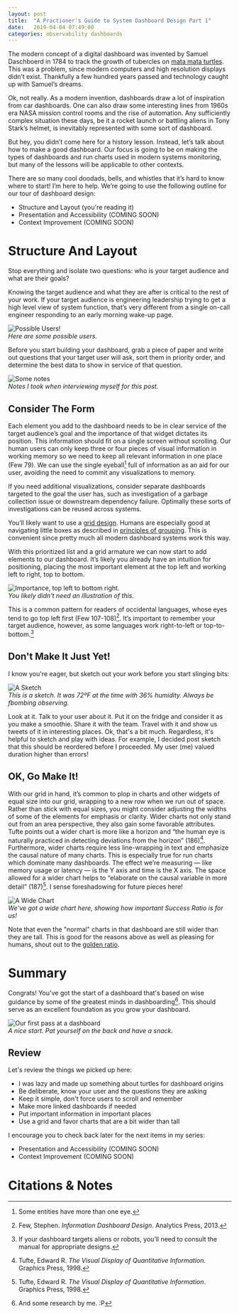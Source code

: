 ```yaml
---
layout: post
title:  "A Practioner's Guide to System Dashboard Design Part 1"
date:   2019-04-04 07:49:00
categories: observability dashboards
---
```


The modern concept of a digital dashboard was invented by Samuel Daschboerd in 1784 to track the growth of tubercles on [mata mata turtles](https://en.wikipedia.org/wiki/Mata_mata). This was a problem, since modern computers and high resolution displays didn’t exist. Thankfully a few hundred years passed and technology caught up with Samuel’s dreams.

Ok, not really. As a modern invention, dashboards draw a lot of inspiration from car dashboards. One can also draw some interesting lines from 1960s era NASA mission control rooms and the rise of automation. Any sufficiently complex situation these days, be it a rocket launch or battling aliens in Tony Stark’s helmet, is inevitably represented with some sort of dashboard.

But hey, you didn’t come here for a history lesson. Instead, let’s talk about how to make a good dashboard. Our focus is going to be on making the types of dashboards and run charts used in modern systems monitoring, but many of the lessons will be applicable to other contexts.

There are so many cool doodads, bells, and whistles that it’s hard to know where to start! I’m here to help. We’re going to use the following outline for our tour of dashboard design:

* Structure and Layout (you're reading it)
* Presentation and Accessibility (COMING SOON)
* Context Improvement (COMING SOON)

# Structure And Layout
Stop everything and isolate two questions: who is your target audience and what are their goals?

Knowing the target audience and what they are after is critical to the rest of your work. If your target audience is engineering leadership trying to get a high level view of system function, that’s very different from a single on-call engineer responding to an early morning wake-up page.

![Possible Users!](/assets/images/dash-users.png)
<br>_Here are some possible users._

Before you start building your dashboard, grab a piece of paper and write out questions that your target user will ask, sort them in priority order, and determine the best data to show in service of that question.

![Some notes](/assets/images/dash-notes.jpg)
<br>_Notes I took when interviewing myself for this post._

## Consider The Form

Each element you add to the dashboard needs to be in clear service of the target audience’s goal and the importance of that widget dictates its position. This information should fit on a single screen without scrolling. Our human users can only keep three or four pieces of visual information in working memory so we need to keep all relevant information in one place (Few 79). We can use the single eyeball[^3] full of information as an aid for our user, avoiding the need to commit any visualizations to memory.

If you need additional visualizations, consider separate dashboards targeted to the goal the user has, such as investigation of a garbage collection issue or downstream dependency failure. Optimally these sorts of investigations can be reused across systems.

You’ll likely want to use a [grid design](https://en.wikipedia.org/wiki/Grid_(graphic_design)). Humans are especially good at navigating little boxes as described in [principles of grouping](https://en.wikipedia.org/wiki/Principles_of_grouping). This is convenient since pretty much all modern dashboard systems work this way.

With this prioritized list and a grid armature we can now start to add elements to our dashboard. It’s likely you already have an intuition for positioning, placing the most important element at the top left and working left to right, top to bottom.

![Importance, top left to bottom right.](/assets/images/dash-importance.png)
<br>_You likely didn't need an illustration of this._

This is a common pattern for readers of occidental languages, whose eyes tend to go top left first (Few 107-108)[^1]. It’s important to remember your target audience, however, as some languages work right-to-left or top-to-bottom.[^2]

## Don't Make It Just Yet!
I know you're eager, but sketch out your work before you start slinging bits:

![A Sketch](/assets/images/dash-sketch.jpg)
<br>_This is a sketch. It was 72ºF at the time with 36% humidity. Always be fbombing observing._

Look at it. Talk to your user about it. Put it on the fridge and consider it as you make a smoothie. Share it with the team. Travel with it and show us tweets of it in interesting places. Ok, that's a bit much. Regardless, it's helpful to sketch and play with ideas. For example, I decided post sketch that this should be reordered before I proceeded. My user (me) valued duration higher than errors!

## OK, Go Make It!
With our grid in hand, it’s common to plop in charts and other widgets of equal size into our grid, wrapping to a new row when we run out of space. Rather than stick with equal sizes, you might consider adjusting the widths of some of the elements for emphasis or clarity. Wider charts not only stand out from an area perspective, they also gain some favorable attributes. Tufte points out a wider chart is more like a horizon and “the human eye is naturally practiced in detecting deviations from the horizon” (186)[^4]. Furthermore, wider charts require less line-wrapping in text and emphasize the causal nature of many charts. This is especially true for run charts which dominate many dashboards. The effect we’re measuring — like memory usage or latency — is the Y axis and time is the X axis. The space allowed for a wider chart helps to “elaborate on the causal variable in more detail” (187)[^4]. I sense foreshadowing for future pieces here!

![A Wide Chart](/assets/images/dash-wide.png)
<br>_We've got a wide chart here, showing how important Success Ratio is for us!_

Note that even the "normal" charts in that dashboard are still wider than they are tall. This is good for the reasons above as well as pleasing for humans, shout out to the [golden ratio](https://en.wikipedia.org/wiki/Golden_ratio).

# Summary
Congrats! You've got the start of a dashboard that's based on wise guidance by some of the greatest minds in dashboarding[^5]. This should serve as an excellent foundation as you grow your dashboard.

![Our first pass at a dashboard](/assets/images/dash-last.png)
<br>_A nice start. Pat yourself on the back and have a snack._

## Review
Let's review the things we picked up here:
* I was lazy and made up something about turtles for dashboard origins
* Be deliberate, know your user and the questions they are asking
* Keep it simple, don't force users to scroll and remember
* Make more linked dashboards if needed
* Put important information in important places
* Use a grid and favor charts that are a bit wider than tall

I encourage you to check back later for the next items in my series:

* Presentation and Accessibility (COMING SOON)
* Context Improvement (COMING SOON)

# Citations & Notes
[^1]: Few, Stephen. _Information Dashboard Design_. Analytics Press, 2013.
[^2]: If your dashboard targets aliens or robots, you’ll need to consult the manual for appropriate designs.
[^3]: Some entities have more than one eye.
[^4]: Tufte, Edward R. _The Visual Display of Quantitative Information_. Graphics Press, 1998.
[^5]: And some research by me. :P
